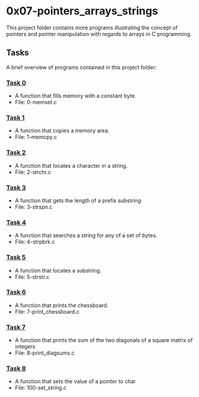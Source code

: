 # 0x07-pointers_arrays_strings

This project folder contains more programs illustrating the concept of pointers and pointer manipulation with regards to arrays in C programming.

## Tasks

A brief overview of programs contained in this project folder:

### [Task 0](https://github.com/JohnIanOngayi/alx-low_level_programming/blob/master/0x07-pointers_arrays_strings/0-memset.c)

- A function that fills memory with a constant byte.
- File: 0-memset.c

### [Task 1](https://github.com/JohnIanOngayi/alx-low_level_programming/blob/master/0x07-pointers_arrays_strings/1-memcpy.c)

- A function that copies a memory area.
- File: 1-memcpy.c

### [Task 2](https://github.com/JohnIanOngayi/alx-low_level_programming/blob/master/0x07-pointers_arrays_strings/2-strchr.c)

- A function that locates a character in a string.
- File: 2-strchr.c

### [Task 3](https://github.com/JohnIanOngayi/alx-low_level_programming/blob/master/0x07-pointers_arrays_strings/3-strspn.c)

- A  function that gets the length of a prefix substring
- File: 3-strspn.c

### [Task 4](https://github.com/JohnIanOngayi/alx-low_level_programming/blob/master/0x07-pointers_arrays_strings/4-strpbrk.c)

- A function that searches a string for any of a set of bytes.
- File: 4-strpbrk.c

### [Task 5](https://github.com/JohnIanOngayi/alx-low_level_programming/blob/master/0x07-pointers_arrays_strings/5-strstr.c)

- A function that locates a substring.
- File: 5-strstr.c

### [Task 6](https://github.com/JohnIanOngayi/alx-low_level_programming/blob/master/0x07-pointers_arrays_strings/7-print_chessboard.c)

- A function that prints the chessboard.
- File: 7-print_chessboard.c

### [Task 7](https://github.com/JohnIanOngayi/alx-low_level_programming/blob/master/0x07-pointers_arrays_strings/8-print_diagsums.c)

- A function that prints the sum of the two diagonals of a square matrix of integers
- File: 8-print_diagsums.c

### [Task 8](https://github.com/JohnIanOngayi/alx-low_level_programming/blob/master/0x07-pointers_arrays_strings/100-set_string.c)

- A function that sets the value of a pointer to char
- File: 100-set_string.c
